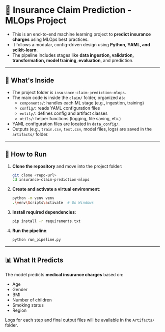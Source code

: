 # 🏥 Insurance Claim Prediction - MLOps Project

- This is an end-to-end machine learning project to **predict insurance charges** using MLOps best practices.
- It follows a modular, config-driven design using **Python, YAML, and scikit-learn**.
- The pipeline includes stages like **data ingestion, validation, transformation, model training, evaluation**, and prediction.

---

## 📂 What's Inside

- The project folder is `insurance-claim-prediction-mlops`.
- The main code is inside the `claim/` folder, organized as:
  - `components/`: handles each ML stage (e.g., ingestion, training)
  - `config/`: reads YAML configuration files
  - `entity/`: defines config and artifact classes
  - `utils/`: helper functions (logging, file saving, etc.)
- YAML configuration files are located in `data_config/`.
- Outputs (e.g., `train.csv`, `test.csv`, model files, logs) are saved in the `artifacts/` folder.

---

## 🚀 How to Run

1. **Clone the repository** and move into the project folder:
   ```bash
   git clone <repo-url>
   cd insurance-claim-prediction-mlops
   ```

2. **Create and activate a virtual environment**:
   ```bash
   python -m venv venv
   .\venv\Scripts\activate  # On Windows
   ```

3. **Install required dependencies**:
   ```bash
   pip install -r requirements.txt
   ```

4. **Run the pipeline**:
   ```bash
   python run_pipeline.py
   ```

---

## 📊 What It Predicts

The model predicts **medical insurance charges** based on:

- Age  
- Gender  
- BMI  
- Number of children  
- Smoking status  
- Region  

Logs for each step and final output files will be available in the `Artifacts/` folder.





